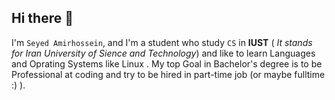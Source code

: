 ## Hi there 👋

I'm `Seyed Amirhossein`, and I'm a student who study `CS` in **IUST** ( *It stands for Iran University of Sience and Technology*) and like to learn Languages and Oprating Systems like Linux .
My top Goal in Bachelor's degree is to be Professional at coding and try to be hired in part-time job (or maybe fulltime :) ).
